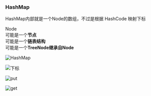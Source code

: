 ### HashMap  
HashMap内部就是一个Node的数组，不过是根据 HashCode 映射下标 

Node  
可能是一个**节点**  
可能是一个**链表结构**  
可能是一个**TreeNode继承自Node**  

![HashMap](https://upload-images.jianshu.io/upload_images/19741117-25a24c11f1f3beec.png?imageMogr2/auto-orient/strip%7CimageView2/2/w/1240)    

![下标](https://upload-images.jianshu.io/upload_images/19741117-eb5c1cbbfa7dd9c5.png?imageMogr2/auto-orient/strip%7CimageView2/2/w/1240)

![put](https://upload-images.jianshu.io/upload_images/19741117-ae3aec17e0d9aa84.png?imageMogr2/auto-orient/strip%7CimageView2/2/w/1240)  

![get](https://upload-images.jianshu.io/upload_images/19741117-ba5531c950fed405.png?imageMogr2/auto-orient/strip%7CimageView2/2/w/1240)
